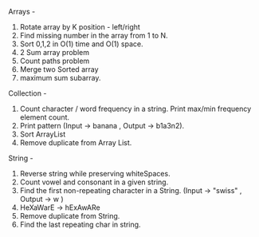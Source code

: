 Arrays - 
1. Rotate array by K position - left/right
2. Find missing number in the array from 1 to N.
3. Sort 0,1,2 in O(1) time and O(1) space.
4. 2 Sum array problem
5. Count paths problem
6. Merge two Sorted array
7. maximum sum subarray.


Collection - 
1. Count character / word frequency in a string. Print max/min frequency element count.
2. Print pattern (Input -> banana , Output -> b1a3n2).
3. Sort ArrayList
4. Remove duplicate from Array List.


String - 
1. Reverse string while preserving whiteSpaces.
2. Count vowel and consonant in a given string.
3. Find the first non-repeating character in a String. (Input -> "swiss" , Output -> w )
4. HeXaWarE -> hExAwARe
5. Remove duplicate from String.
6. Find the last repeating char in string.